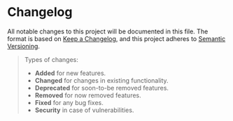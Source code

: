 # Changelog

All notable changes to this project will be documented in this file. The format is based on [Keep a Changelog](https://keepachangelog.com/en/1.1.0/), and this project adheres to [Semantic Versioning](https://semver.org/spec/v2.0.0.html).

> Types of changes:
>
> - **Added** for new features.
> - **Changed** for changes in existing functionality.
> - **Deprecated** for soon-to-be removed features.
> - **Removed** for now removed features.
> - **Fixed** for any bug fixes.
> - **Security** in case of vulnerabilities.

<!-- https://github.com/Odepax/linq-to-your-doom/compare/0.2.0...HEAD -->
<!-- https://github.com/Odepax/linq-to-your-doom/compare/0.0.1...0.2.0 -->
<!--  -->
<!-- ## [0.2.0 (Unreleased)](https://github.com/Odepax/linq-to-your-doom/compare/0.2.0...HEAD) -->
